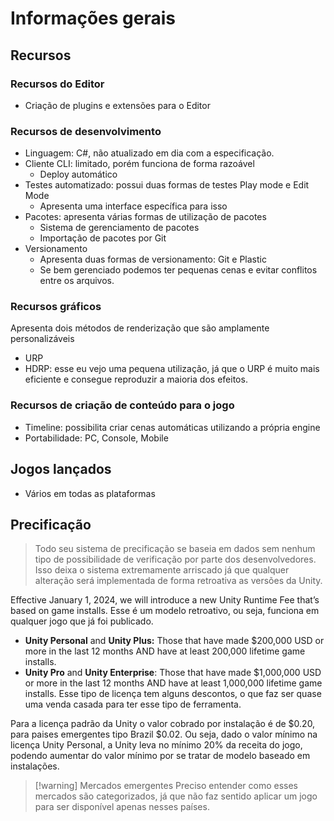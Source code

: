 # Informações gerais

## Recursos

### Recursos do Editor

- Criação de plugins e extensões para o Editor

### Recursos de desenvolvimento

- Linguagem: C#, não atualizado em dia com a especificação.
- Cliente CLI: limitado, porém funciona de forma razoável
	- Deploy automático
- Testes automatizado: possui duas formas de testes Play mode e Edit Mode
	- Apresenta uma interface específica para isso
- Pacotes: apresenta várias formas de utilização de pacotes
	- Sistema de gerenciamento de pacotes
	- Importação de pacotes por Git
- Versionamento
	- Apresenta duas formas de versionamento: Git e Plastic
	- Se bem gerenciado podemos ter pequenas cenas e evitar conflitos entre os arquivos.

### Recursos gráficos

Apresenta dois métodos de renderização que são amplamente personalizáveis

- URP
- HDRP: esse eu vejo uma pequena utilização, já que o URP é muito mais eficiente e consegue reproduzir a maioria dos efeitos.

### Recursos de criação de conteúdo para o jogo

- Timeline: possibilita criar cenas automáticas utilizando a própria engine
- Portabilidade: PC, Console, Mobile

## Jogos lançados

- Vários em todas as plataformas
## Precificação 

> Todo seu sistema de precificação se baseia em dados sem nenhum tipo de possibilidade de verificação por parte dos desenvolvedores. Isso deixa o sistema extremamente arriscado já que qualquer alteração será implementada de forma retroativa as versões da Unity.

Effective January 1, 2024, we will introduce a new Unity Runtime Fee that’s based on game installs. Esse é um modelo retroativo, ou seja, funciona em qualquer jogo que já foi publicado.

- **Unity Personal** and **Unity Plus:** Those that have made $200,000 USD or more in the last 12 months AND have at least 200,000 lifetime game installs.
- **Unity Pro** and **Unity Enterprise**: Those that have made $1,000,000 USD or more in the last 12 months AND have at least 1,000,000 lifetime game installs. Esse tipo de licença tem alguns descontos, o que faz ser quase uma venda casada para ter esse tipo de ferramenta.

Para a licença padrão da Unity o valor cobrado por instalação é de $0.20, para paises emergentes tipo Brazil $0.02.  Ou seja, dado o valor mínimo na licença Unity Personal, a Unity leva no mínimo 20% da receita do jogo, podendo aumentar do valor mínimo por se tratar de modelo baseado em instalações.

> [!warning] Mercados emergentes
> Preciso entender como esses mercados são categorizados, já que não faz sentido aplicar um jogo para ser disponível apenas nesses países.